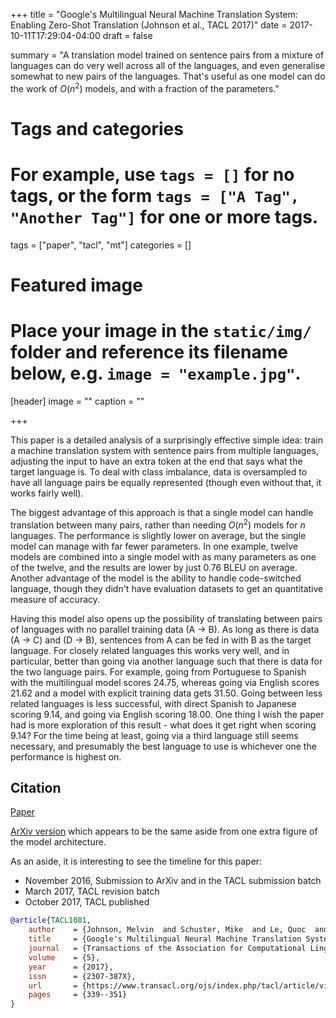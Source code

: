 +++
title = "Google's Multilingual Neural Machine Translation System: Enabling Zero-Shot Translation (Johnson et al., TACL 2017)"
date = 2017-10-11T17:29:04-04:00
draft = false

summary = "A translation model trained on sentence pairs from a mixture of languages can do very well across all of the languages, and even generalise somewhat to new pairs of the languages. That's useful as one model can do the work of $O(n^2)$ models, and with a fraction of the parameters."

# Tags and categories
# For example, use `tags = []` for no tags, or the form `tags = ["A Tag", "Another Tag"]` for one or more tags.
tags = ["paper", "tacl", "mt"]
categories = []

# Featured image
# Place your image in the `static/img/` folder and reference its filename below, e.g. `image = "example.jpg"`.
[header]
image = ""
caption = ""

+++

This paper is a detailed analysis of a surprisingly effective simple idea: train a machine translation system with sentence pairs from multiple languages, adjusting the input to have an extra token at the end that says what the target language is.
To deal with class imbalance, data is oversampled to have all language pairs be equally represented (though even without that, it works fairly well).

The biggest advantage of this approach is that a single model can handle translation between many pairs, rather than needing $O(n^2)$ models for $n$ languages.
The performance is slightly lower on average, but the single model can manage with far fewer parameters.
In one example, twelve models are combined into a single model with as many parameters as one of the twelve, and the results are lower by just 0.76 BLEU on average.
Another advantage of the model is the ability to handle code-switched language, though they didn't have evaluation datasets to get an quantitative measure of accuracy.

Having this model also opens up the possibility of translating between pairs of languages with no parallel training data (A -> B).
As long as there is data (A -> C) and (D -> B), sentences from A can be fed in with B as the target language.
For closely related languages this works very well, and in particular, better than going via another language such that there is data for the two language pairs.
For example, going from Portuguese to Spanish with the multilingual model scores 24.75, whereas going via English scores 21.62 and a model with explicit training data gets 31.50.
Going between less related languages is less successful, with direct Spanish to Japanese scoring 9.14, and going via English scoring 18.00.
One thing I wish the paper had is more exploration of this result - what does it get right when scoring 9.14?
For the time being at least, going via a third language still seems necessary, and presumably the best language to use is whichever one the performance is highest on.

## Citation

[Paper](https://aclanthology.org/Q/Q17/Q17-1024.pdf)

[ArXiv version](https://arxiv.org/pdf/1611.04558.pdf) which appears to be the same aside from one extra figure of the model architecture.

As an aside, it is interesting to see the timeline for this paper:

- November 2016, Submission to ArXiv and in the TACL submission batch
- March 2017, TACL revision batch
- October 2017, TACL published

```bibtex
@article{TACL1081,
	author    = {Johnson, Melvin  and Schuster, Mike  and Le, Quoc  and Krikun, Maxim  and Wu, Yonghui  and Chen, Zhifeng  and Thorat, Nikhil  and Viégas, Fernanda  and Wattenberg, Martin  and Corrado, Greg  and Hughes, Macduff  and Dean, Jeffrey},
	title     = {Google's Multilingual Neural Machine Translation System: Enabling Zero-Shot Translation},
	journal   = {Transactions of the Association for Computational Linguistics},
	volume    = {5},
	year      = {2017},
	issn      = {2307-387X},
	url       = {https://www.transacl.org/ojs/index.php/tacl/article/view/1081},
	pages     = {339--351}
}
```

